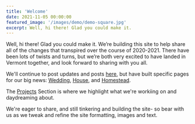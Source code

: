 ```yaml
---
title: 'Welcome'
date: 2021-11-05 00:00:00
featured_image: '/images/demo/demo-square.jpg'
excerpt: Well, hi there! Glad you could make it. 
---
```

Well, hi there! Glad you could make it. We’re building this site to help share all of the changes that transpired over the course of 2020-2021. There have been lots of twists and turns, but we’re both very excited to have landed in Vermont together, and look forward to sharing with you all.  

We'll continue to post updates and posts [here](/), but have built specific pages for our big news: [Wedding](/wedding/), [House](/the-house/), and [Homestead](/the-homestead/). 

The [Projects](/projects/) Section is where we highlight what we're workiing on and daydreaming about. 

We're eager to share, and still tinkering and building the site- so bear with us as we tweak and refine the site formatting, images and text.